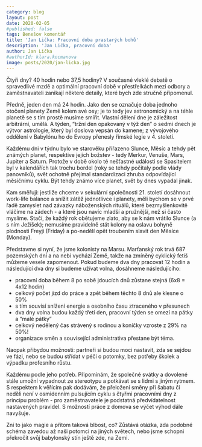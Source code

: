 ```yaml
---
category: blog
layout: post
date: 2020-02-05
#published: false
tags: Benešov komentář
title: 'Jan Lička: Pracovní doba prastarých bohů'
description: 'Jan Lička, pracovní doba'
author: Jan Lička
#authorId: klara.kocmanova
image: posts/2020/jan-licka.jpg
---
```

Čtyři dny? 40 hodin nebo 37,5 hodiny? V současné vleklé debatě o spravedlivé mzdě a optimální pracovní době v přestřelkách mezi odbory a zaměstnavateli zanikají některé detaily, které bych zde stručně připomenul.

Předně, jeden den má 24 hodin. Jako den se označuje doba jednoho otočení planety Země kolem své osy; je to tedy jev astronomický a na téhle planetě se s tím prostě musíme smířit. Vlastní dělení dne je záležitost arbitrární, umělá. A týden, “tržní den opakovaný v týž den” o sedmi dnech je výtvor astrologie, který byl doslova vepsán do kamene; z vývojového oddělení v Babylónu ho do Evropy přenesly římské legie v 4. století. 

Každému dni v týdnu bylo ve starověku přiřazeno Slunce, Měsíc a tehdy pět známých planet, respektive jejich božstev - tedy Merkur, Venuše, Mars, Jupiter a Saturn. Protože v době okolo té nešťastné události se Spasitelem byl v kalendářích tak trochu bordel (roky se tehdy počítaly podle vlády panovníků), svět ochotně přejímal standardizaci zhruba odpovídající měsíčnímu cyklu. Být tehdy známo více planet, svět by dnes vypadal jinak. 

Kam směřuji: jestliže chceme v sekulární společnosti 21. století dosáhnout work-life balance a snížit zátěž jednotlivce i planety, měli bychom se v prvé řadě zamyslet nad závazky náboženských rituálů, které bezmyšlenkovitě vláčíme na zádech - a které jsou navíc mladší a pružnější, než si často myslíme. Stačí, že každý rok obětujeme zlato, aby se k nám vrátilo Slunce (a s ním Ježíšek); nemusíme pravidelně stát kolony na oslavu bohyně plodnosti Freyji (Friday) a po-nedělí opět troubením slavit den Měsíce (Monday).

Představme si nyní, že jsme kolonisty na Marsu. Marťanský rok trvá 687 pozemských dní a na nebi vychází Země, takže na zmíněný cyklický fetiš můžeme vesele zapomenout. Pokud budeme dva dny pracovat 12 hodin a následující dva dny si budeme užívat volna, dosáhneme následujícího:


* pracovní doba během 8 po sobě jdoucích dnů zůstane stejná (6x8 = 4x12 hodin)
* celkový počet jízd do práce a zpět během těchto 8 dnů ale klesne o 50%
* s tím souvisí snížení energie a osobního času ztraceného v přesunech
* dva dny volna budou každý třetí den, pracovní týden se omezí na pátky a “malé pátky”
* celkový nedělený čas strávený s rodinou a koníčky vzroste z 29% na 50%!
* organizace směn a související administrativa přestane být téma.

Naopak přibydou možnosti: partneři si budou moci nastavit, zda se sejdou ve fázi, nebo se budou střídat v péči o potomky, bez potřeby školek a výpadku profesního růstu. 

Každému podle jeho potřeb. Připomínám, že společné svátky a dovolené stále umožní vypadnout ze stereotypu a potkávat se s lidmi s jiným rytmem. S respektem k věřícím pak  dodávám, že přeložení směny při šabatu či neděli není v osmidenním pulsujícím cyklu s čtyřmi pracovními dny z principu problém - pro zaměstnavatele je podstatná předvídatelnost nastavených pravidel. S možností práce z domova se výčet výhod dále navyšuje. 

Zní to jako magie a přitom taková blbost, co? Zůstává otázka, zda podobné schéma zavedou až naši potomci na jiných světech, nebo jsme schopni překročit svůj babylonský stín ještě zde, na Zemi.

